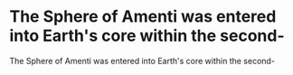 # The Sphere of Amenti was entered into Earth's core within the second-

The Sphere of Amenti was entered into Earth's core within the second-